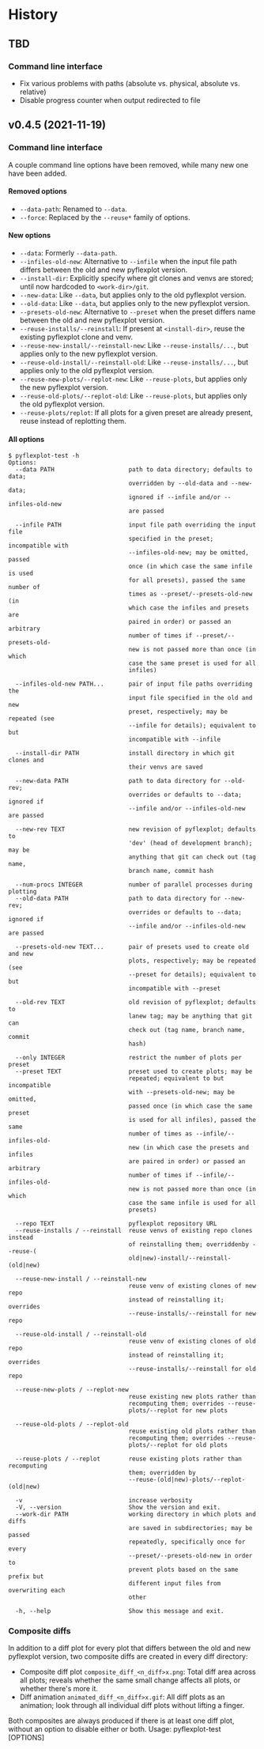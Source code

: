 # History

## TBD

### Command line interface

- Fix various problems with paths (absolute vs. physical, absolute vs. relative)
- Disable progress counter when output redirected to file

## v0.4.5 (2021-11-19)

### Command line interface

A couple command line options have been removed, while many new one have been added.

#### Removed options

- `--data-path`: Renamed to `--data`.
- `--force`: Replaced by the `--reuse*` family of options.

#### New options

- `--data`: Formerly `--data-path`.
- `--infiles-old-new`: Alternative to `--infile` when the input file path differs between the old and new pyflexplot version.
- `--install-dir`: Explicitly specify where git clones and venvs are stored; until now hardcoded to `<work-dir>/git`.
- `--new-data`: Like `--data`, but applies only to the old pyflexplot version.
- `--old-data`: Like `--data`, but applies only to the new pyflexplot version.
- `--presets-old-new`: Alternative to `--preset` when the preset differs name between the old and new pyflexplot version.
- `--reuse-installs/--reinstall`: If present at `<install-dir>`, reuse the existing pyflexplot clone and venv.
- `--reuse-new-install/--reinstall-new`: Like `--reuse-installs/...`, but applies only to the new pyflexplot version.
- `--reuse-old-install/--reinstall-old`: Like `--reuse-installs/...`, but applies only to the old pyflexplot version.
- `--reuse-new-plots/--replot-new`: Like `--reuse-plots`, but applies only the new pyflexplot version.
- `--reuse-old-plots/--replot-old`: Like `--reuse-plots`, but applies only the old pyflexplot version.
- `--reuse-plots/replot`: If all plots for a given preset are already present, reuse instead of replotting them.

#### All options

```
$ pyflexplot-test -h
Options:
  --data PATH                     path to data directory; defaults to data;
                                  overridden by --old-data and --new-data;
                                  ignored if --infile and/or --infiles-old-new
                                  are passed

  --infile PATH                   input file path overriding the input file
                                  specified in the preset; incompatible with
                                  --infiles-old-new; may be omitted, passed
                                  once (in which case the same infile is used
                                  for all presets), passed the same number of
                                  times as --preset/--presets-old-new (in
                                  which case the infiles and presets are
                                  paired in order) or passed an arbitrary
                                  number of times if --preset/--presets-old-
                                  new is not passed more than once (in which
                                  case the same preset is used for all
                                  infiles)

  --infiles-old-new PATH...       pair of input file paths overriding the
                                  input file specified in the old and new
                                  preset, respectively; may be repeated (see
                                  --infile for details); equivalent to but
                                  incompatible with --infile

  --install-dir PATH              install directory in which git clones and
                                  their venvs are saved

  --new-data PATH                 path to data directory for --old-rev;
                                  overrides or defaults to --data; ignored if
                                  --infile and/or --infiles-old-new are passed

  --new-rev TEXT                  new revision of pyflexplot; defaults to
                                  'dev' (head of development branch); may be
                                  anything that git can check out (tag name,
                                  branch name, commit hash

  --num-procs INTEGER             number of parallel processes during plotting
  --old-data PATH                 path to data directory for --new-rev;
                                  overrides or defaults to --data; ignored if
                                  --infile and/or --infiles-old-new are passed

  --presets-old-new TEXT...       pair of presets used to create old and new
                                  plots, respectively; may be repeated (see
                                  --preset for details); equivalent to but
                                  incompatible with --preset

  --old-rev TEXT                  old revision of pyflexplot; defaults to
                                  lanew tag; may be anything that git can
                                  check out (tag name, branch name, commit
                                  hash)

  --only INTEGER                  restrict the number of plots per preset
  --preset TEXT                   preset used to create plots; may be
                                  repeated; equivalent to but incompatible
                                  with --presets-old-new; may be omitted,
                                  passed once (in which case the same preset
                                  is used for all infiles), passed the same
                                  number of times as --infile/--infiles-old-
                                  new (in which case the presets and infiles
                                  are paired in order) or passed an arbitrary
                                  number of times if --infile/--infiles-old-
                                  new is not passed more than once (in which
                                  case the same infile is used for all
                                  presets)

  --repo TEXT                     pyflexplot repository URL
  --reuse-installs / --reinstall  reuse venvs of existing repo clones instead
                                  of reinstalling them; overriddenby --reuse-(
                                  old|new)-install/--reinstall-(old|new)

  --reuse-new-install / --reinstall-new
                                  reuse venv of existing clones of new repo
                                  instead of reinstalling it; overrides
                                  --reuse-installs/--reinstall for new repo

  --reuse-old-install / --reinstall-old
                                  reuse venv of existing clones of old repo
                                  instead of reinstalling it; overrides
                                  --reuse-installs/--reinstall for old repo

  --reuse-new-plots / --replot-new
                                  reuse existing new plots rather than
                                  recomputing them; overrides --reuse-
                                  plots/--replot for new plots

  --reuse-old-plots / --replot-old
                                  reuse existing old plots rather than
                                  recomputing them; overrides --reuse-
                                  plots/--replot for old plots

  --reuse-plots / --replot        reuse existing plots rather than recomputing
                                  them; overridden by
                                  --reuse-(old|new)-plots/--replot-(old|new)

  -v                              increase verbosity
  -V, --version                   Show the version and exit.
  --work-dir PATH                 working directory in which plots and diffs
                                  are saved in subdirectories; may be passed
                                  repeatedly, specifically once for every
                                  --preset/--presets-old-new in order to
                                  prevent plots based on the same prefix but
                                  different input files from overwriting each
                                  other

  -h, --help                      Show this message and exit.

```

### Composite diffs

In addition to a diff plot for every plot that differs between the old and new pyflexplot version, two composite diffs are created in every diff directory:

- Composite diff plot `composite_diff_<n_diff>x.png`: Total diff area across all plots; reveals whether the same small change affects all plots, or whether there's more it.
- Diff animation `animated_diff_<n_diff>x.gif`: All diff plots as an animation; look through all individual diff plots without lifting a finger.

Both composites are always produced if there is at least one diff plot, without an option to disable either or both.
Usage: pyflexplot-test [OPTIONS]
